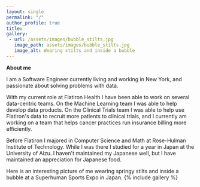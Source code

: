 ```yaml
---
layout: single
permalink: "/"
author_profile: true
title: 
gallery: 
 - url: /assets/images/bubble_stilts.jpg
   image_path: assets/images/bubble_stilts.jpg
   image_alt: Wearing stilts and inside a bubble
---
```


**About me**

I am a Software Engineer currently living and working in New York, and passionate about solving problems with data. 

With my current role at Flatiron Health I have been able to work on several data-centric teams. On the Machine Learning team I was able to help develop data products. On the Clinical Trials team I was able to help use Flatiron's data to recruit more patients to clinical trials, and I currently am working on a team that helps cancer practices run insurance billing more efficiently. 

Before Flatiron I majored in Computer Science and Math at Rose-Hulman Institute of Technology. While I was there I studied for a year in Japan at the University of Aizu. I haven't maintained my Japanese well, but I have maintained an appreciation for Japanese food. 

Here is an interesting picture of me wearing springy stilts and inside a bubble at a Superhuman Sports Expo in Japan. 
{% include gallery %}